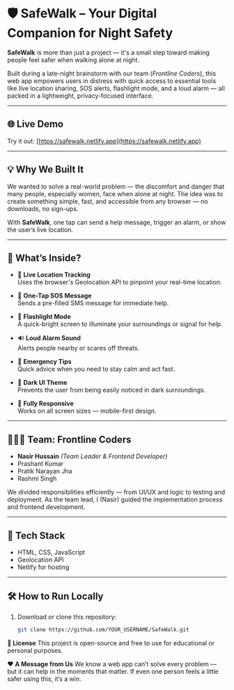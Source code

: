 # 🛡️ SafeWalk – Your Digital Companion for Night Safety

**SafeWalk** is more than just a project — it's a small step toward making people feel safer when walking alone at night.

Built during a late-night brainstorm with our team (*Frontline Coders*), this web app empowers users in distress with quick access to essential tools like live location sharing, SOS alerts, flashlight mode, and a loud alarm — all packed in a lightweight, privacy-focused interface.

---

## 🌐 Live Demo
Try it out: [https://safewalk.netlify.app](https://safewalk.netlify.app)

---

## 💡 Why We Built It

We wanted to solve a real-world problem — the discomfort and danger that many people, especially women, face when alone at night. The idea was to create something simple, fast, and accessible from any browser — no downloads, no sign-ups.

With **SafeWalk**, one tap can send a help message, trigger an alarm, or show the user’s live location.

---

## 🔧 What’s Inside?

- 📍 **Live Location Tracking**  
  Uses the browser's Geolocation API to pinpoint your real-time location.

- 🚨 **One-Tap SOS Message**  
  Sends a pre-filled SMS message for immediate help.

- 🔦 **Flashlight Mode**  
  A quick-bright screen to illuminate your surroundings or signal for help.

- 🔊 **Loud Alarm Sound**  
  Alerts people nearby or scares off threats.

- 🧠 **Emergency Tips**  
  Quick advice when you need to stay calm and act fast.

- 🌙 **Dark UI Theme**  
  Prevents the user from being easily noticed in dark surroundings.

- 📱 **Fully Responsive**  
  Works on all screen sizes — mobile-first design.

---

## 🧑‍🤝‍🧑 Team: Frontline Coders

- **Nasir Hussain** *(Team Leader & Frontend Developer)*  
- Prashant Kumar  
- Pratik Narayan Jha  
- Rashmi Singh

We divided responsibilities efficiently — from UI/UX and logic to testing and deployment. As the team lead, I (Nasir) guided the implementation process and frontend development.

---

## 🚀 Tech Stack

- HTML, CSS, JavaScript  
- Geolocation API  
- Netlify for hosting  

---

## 🛠 How to Run Locally

1. Download or clone this repository:
   ```bash
   git clone https://github.com/YOUR_USERNAME/SafeWalk.git

**📄 License**
This project is open-source and free to use for educational or personal purposes.

**❤️ A Message from Us**
We know a web app can’t solve every problem — but it can help in the moments that matter.
If even one person feels a little safer using this, it’s a win.

